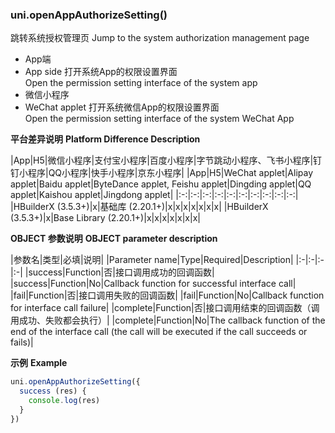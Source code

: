 ### uni.openAppAuthorizeSetting()
跳转系统授权管理页
Jump to the system authorization management page

- App端  
- App side
    打开系统App的权限设置界面  
    Open the permission setting interface of the system app
- 微信小程序  
- WeChat applet
    打开系统微信App的权限设置界面  
    Open the permission setting interface of the system WeChat App

**平台差异说明**
**Platform Difference Description**

|App|H5|微信小程序|支付宝小程序|百度小程序|字节跳动小程序、飞书小程序|钉钉小程序|QQ小程序|快手小程序|京东小程序|
|App|H5|WeChat applet|Alipay applet|Baidu applet|ByteDance applet, Feishu applet|Dingding applet|QQ applet|Kaishou applet|Jingdong applet|
|:-:|:-:|:-:|:-:|:-:|:-:|:-:|:-:|:-:|:-:|
|HBuilderX (3.5.3+)|x|基础库 (2.20.1+)|x|x|x|x|x|x|x|
|HBuilderX (3.5.3+)|x|Base Library (2.20.1+)|x|x|x|x|x|x|x|



**OBJECT 参数说明**
**OBJECT parameter description**

|参数名|类型|必填|说明|
|Parameter name|Type|Required|Description|
|:-|:-|:-|:-|
|success|Function|否|接口调用成功的回调函数|
|success|Function|No|Callback function for successful interface call|
|fail|Function|否|接口调用失败的回调函数|
|fail|Function|No|Callback function for interface call failure|
|complete|Function|否|接口调用结束的回调函数（调用成功、失败都会执行）|
|complete|Function|No|The callback function of the end of the interface call (the call will be executed if the call succeeds or fails)|

**示例**
**Example**

```javascript
uni.openAppAuthorizeSetting({
  success (res) {
    console.log(res)
  }
})
```
